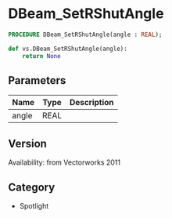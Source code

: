 # DBeam_SetRShutAngle

```pascal
PROCEDURE DBeam_SetRShutAngle(angle : REAL);
```

```python
def vs.DBeam_SetRShutAngle(angle):
    return None
```

## Parameters
|Name|Type|Description|
|---|---|---|
|angle|REAL|   |

## Version
Availability: from Vectorworks 2011

## Category
* Spotlight

